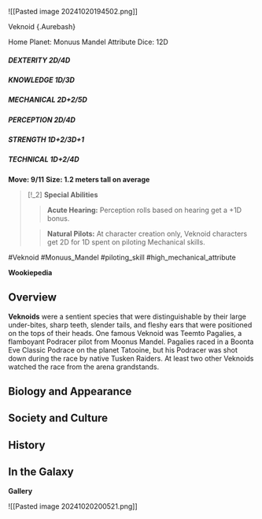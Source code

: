 
![[Pasted image 20241020194502.png]]

 Veknoid {.Aurebash}

Home Planet: Monuus Mandel
Attribute Dice: 12D
##### DEXTERITY 2D/4D
##### KNOWLEDGE 1D/3D
##### MECHANICAL 2D+2/5D
##### PERCEPTION 2D/4D
##### STRENGTH 1D+2/3D+1
##### TECHNICAL 1D+2/4D
**Move: 9/11**
**Size: 1.2 meters tall on average**

> [!_2] 
> **Special Abilities**
> > **Acute Hearing:** Perception rolls based on hearing get a +1D bonus.
> 
> > **Natural Pilots:** At character creation only, Veknoid characters get 2D for 1D spent on piloting Mechanical skills.
> 


#Veknoid #Monuus_Mandel 
#piloting_skill #high_mechanical_attribute 


**Wookiepedia**

## Overview

**Veknoids** were a sentient species that were distinguishable by their large under-bites, sharp teeth, slender tails, and fleshy ears that were positioned on the tops of their heads. One famous Veknoid was Teemto Pagalies, a flamboyant Podracer pilot from Moonus Mandel. Pagalies raced in a Boonta Eve Classic Podrace on the planet Tatooine, but his Podracer was shot down during the race by native Tusken Raiders. At least two other Veknoids watched the race from the arena grandstands.

## Biology and Appearance



## Society and Culture



## History



## In the Galaxy




**Gallery**

![[Pasted image 20241020200521.png]]